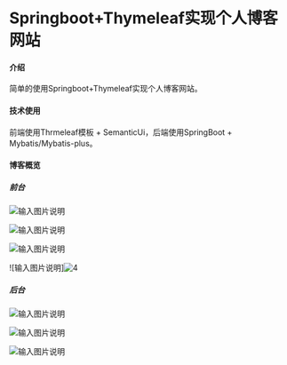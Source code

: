 # Springboot+Thymeleaf实现个人博客网站

#### 介绍
简单的使用Springboot+Thymeleaf实现个人博客网站。

#### 技术使用
前端使用Thrmeleaf模板 + SemanticUi，后端使用SpringBoot + Mybatis/Mybatis-plus。

#### 博客概览

##### 前台

![输入图片说明](https://foruda.gitee.com/images/1668485868047980293/ff81de3a_10028774.png "1.png")

![输入图片说明](https://foruda.gitee.com/images/1668485899864308606/a8a2fed6_10028774.png "2.png")

![输入图片说明](https://foruda.gitee.com/images/1668485911057960301/95576ab4_10028774.png "3.png")

![输入图片说明]![4](https://user-images.githubusercontent.com/84068912/201826809-d94dd2d2-21be-47a2-b86c-91dd44b43da2.png)

##### 后台

![输入图片说明](https://foruda.gitee.com/images/1668485922668343093/b39adf8b_10028774.png "后台1.png")

![输入图片说明](https://foruda.gitee.com/images/1668485934806621920/71c975d3_10028774.png "后台2.png")

![输入图片说明](https://foruda.gitee.com/images/1668485948188256221/f8998c29_10028774.png "后台3.png")
